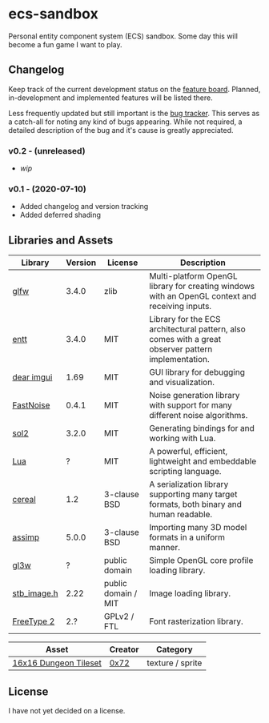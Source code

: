 # ecs-sandbox
Personal entity component system (ECS) sandbox. Some day this will become a fun game I want to play.

## Changelog
Keep track of the current development status on the [feature board](https://github.com/numpad/ecs-sandbox/projects/1).
Planned, in-development and implemented features will be listed there.

Less frequently updated but still important is the [bug tracker](https://github.com/numpad/ecs-sandbox/projects/2).
This serves as a catch-all for noting any kind of bugs appearing. While not required, a detailed description of the bug and it's cause is greatly appreciated.

### v0.2 - (unreleased)
 - _wip_

### v0.1 - (2020-07-10)
- Added changelog and version tracking
- Added deferred shading


## Libraries and Assets

 Library                                          | Version | License             | Description
--------------------------------------------------|---------|---------------------|-------------
[glfw](https://www.glfw.org)                      |  3.4.0  | zlib                | Multi-platform OpenGL library for creating windows with an OpenGL context and receiving inputs.
[entt](https://github.com/skypjack/entt)          |  3.4.0  | MIT                 | Library for the ECS architectural pattern, also comes with a great observer pattern implementation.
[dear imgui](https://github.com/ocornut/imgui)    |  1.69   | MIT                 | GUI library for debugging and visualization.
[FastNoise](https://github.com/Auburns/FastNoise) |  0.4.1  | MIT                 | Noise generation library with support for many different noise algorithms.
[sol2](https://sol2.readthedocs.io/en/latest/)    |  3.2.0  | MIT                 | Generating bindings for and working with Lua.
[Lua](http://www.lua.org/)                        |    ?    | MIT                 | A powerful, efficient, lightweight and embeddable scripting language.
[cereal](http://uscilab.github.io/cereal/)        |  1.2    | 3-clause BSD        | A serialization library supporting many target formats, both binary and human readable.
[assimp](https://www.assimp.org)                  |  5.0.0  | 3-clause BSD        | Importing many 3D model formats in a uniform manner.
[gl3w](https://github.com/skaslev/gl3w)           |    ?    | public domain       | Simple OpenGL core profile loading library.
[stb_image.h](https://github.com/nothings/stb)    |  2.22   | public domain / MIT | Image loading library.
[FreeType 2](https://www.freetype.org/)           |  2.?    | GPLv2 / FTL         | Font rasterization library.

 Asset                                                              | Creator                       | Category
--------------------------------------------------------------------|-------------------------------|------------------
[16x16 Dungeon Tileset](https://0x72.itch.io/16x16-dungeon-tileset) | [0x72](https://0x72.itch.io/) | texture / sprite


## License
I have not yet decided on a license.
